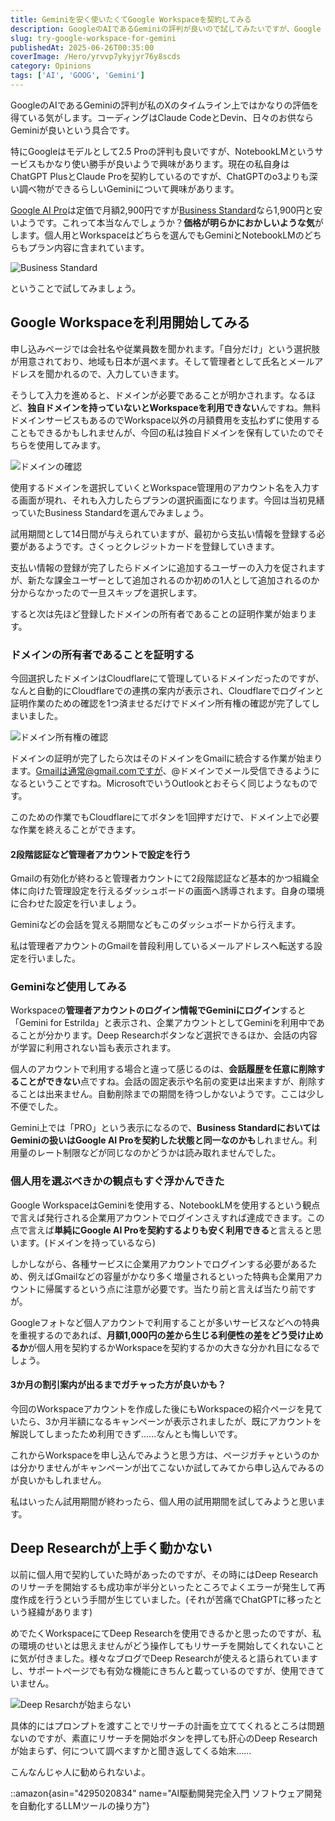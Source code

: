 ```yaml
---
title: Geminiを安く使いたくてGoogle Workspaceを契約してみる
description: GoogleのAIであるGeminiの評判が良いので試してみたいですが、Google AI ProとBusiness Standardは出来ることに大差ないようですが月額費用が大きく違うので試してみます。
slug: try-google-workspace-for-gemini
publishedAt: 2025-06-26T00:35:00
coverImage: /Hero/yrvvp7ykyjyr76y8scds
category: Opinions
tags: ['AI', 'GOOG', 'Gemini']
---
```


GoogleのAIであるGeminiの評判が私のXのタイムライン上ではかなりの評価を得ている気がします。コーディングはClaude CodeとDevin、日々のお供ならGeminiが良いという具合です。

特にGoogleはモデルとして2.5 Proの評判も良いですが、NotebookLMというサービスもかなり使い勝手が良いようで興味があります。現在の私自身はChatGPT PlusとClaude Proを契約しているのですが、ChatGPTのo3よりも深い調べ物ができるらしいGeminiについて興味があります。

[Google AI Pro](https://one.google.com/explore-plan/gemini-advanced)は定価で月額2,900円ですが[Business Standard](https://workspace.google.com/intl/ja/)なら1,900円と安いようです。これって本当なんでしょうか？**価格が明らかにおかしいような気**がします。個人用とWorkspaceはどちらを選んでもGeminiとNotebookLMのどちらもプラン内容に含まれています。

![Business Standard](/tech/googleWorkspacePrice)

ということで試してみましょう。

## Google Workspaceを利用開始してみる

申し込みページでは会社名や従業員数を聞かれます。「自分だけ」という選択肢が用意されており、地域も日本が選べます。そして管理者として氏名とメールアドレスを聞かれるので、入力していきます。

そうして入力を進めると、ドメインが必要であることが明かされます。なるほど、**独自ドメインを持っていないとWorkspaceを利用できない**んですね。無料ドメインサービスもあるのでWorkspace以外の月額費用を支払わずに使用することもできるかもしれませんが、今回の私は独自ドメインを保有していたのでそちらを使用してみます。

![ドメインの確認](/tech/googleWorkspaceDomain)

使用するドメインを選択していくとWorkspace管理用のアカウント名を入力する画面が現れ、それも入力したらプランの選択画面になります。今回は当初見繕っていたBusiness Standardを選んでみましょう。

試用期間として14日間が与えられていますが、最初から支払い情報を登録する必要があるようです。さくっとクレジットカードを登録していきます。

支払い情報の登録が完了したらドメインに追加するユーザーの入力を促されますが、新たな課金ユーザーとして追加されるのか初めの1人として追加されるのか分からなかったので一旦スキップを選択します。

すると次は先ほど登録したドメインの所有者であることの証明作業が始まります。

### ドメインの所有者であることを証明する

今回選択したドメインはCloudflareにて管理しているドメインだったのですが、なんと自動的にCloudflareでの連携の案内が表示され、Cloudflareでログインと証明作業のための確認を1つ済ませるだけでドメイン所有権の確認が完了してしまいました。

![ドメイン所有権の確認](/tech/googleWorkspaceDomain2)

ドメインの証明が完了したら次はそのドメインをGmailに統合する作業が始まります。Gmailは通常@gmail.comですが、@ドメインでメール受信できるようになるということですね。MicrosoftでいうOutlookとおそらく同じようなものです。

このための作業でもCloudflareにてボタンを1回押すだけで、ドメイン上で必要な作業を終えることができます。

#### 2段階認証など管理者アカウントで設定を行う

Gmailの有効化が終わると管理者カウントにて2段階認証など基本的かつ組織全体に向けた管理設定を行えるダッシュボードの画面へ誘導されます。自身の環境に合わせた設定を行いましょう。

Geminiなどの会話を覚える期間などもこのダッシュボードから行えます。

私は管理者アカウントのGmailを普段利用しているメールアドレスへ転送する設定を行いました。

### Geminiなど使用してみる

Workspaceの**管理者アカウントのログイン情報でGeminiにログイン**すると「Gemini for Estrilda」と表示され、企業アカウントとしてGeminiを利用中であることが分かります。Deep Researchボタンなど選択できるほか、会話の内容が学習に利用されない旨も表示されます。

個人のアカウントで利用する場合と違って感じるのは、**会話履歴を任意に削除することができない**点ですね。会話の固定表示や名前の変更は出来ますが、削除することは出来ません。自動削除までの期間を待つしかないようです。ここは少し不便でした。

Gemini上では「PRO」という表示になるので、**Business StandardにおいてはGeminiの扱いはGoogle AI Proを契約した状態と同一なのかも**しれません。利用量のレート制限などが同じなのかどうかは読み取れませんでした。

### 個人用を選ぶべきかの観点もすぐ浮かんできた

Google WorkspaceはGeminiを使用する、NotebookLMを使用するという観点で言えば発行される企業用アカウントでログインさえすれば達成できます。この点で言えば**単純にGoogle AI Proを契約するよりも安く利用できる**と言えると思います。(ドメインを持っているなら)

しかしながら、各種サービスに企業用アカウントでログインする必要があるため、例えばGmailなどの容量がかなり多く増量されるといった特典も企業用アカウントに帰属するという点に注意が必要です。当たり前と言えば当たり前ですが。

Googleフォトなど個人アカウントで利用することが多いサービスなどへの特典を重視するのであれば、**月額1,000円の差から生じる利便性の差をどう受け止めるか**が個人用を契約するかWorkspaceを契約するかの大きな分かれ目になるでしょう。

#### 3か月の割引案内が出るまでガチャった方が良いかも？

今回のWorkspaceアカウントを作成した後にもWorkspaceの紹介ページを見ていたら、3か月半額になるキャンペーンが表示されましたが、既にアカウントを解説してしまったため利用できず......なんとも悔しいです。

これからWorkspaceを申し込んでみようと思う方は、ページガチャというのかは分かりませんがキャンペーンが出てこないか試してみてから申し込んでみるのが良いかもしれません。

私はいったん試用期間が終わったら、個人用の試用期間を試してみようと思います。

## Deep Researchが上手く動かない

以前に個人用で契約していた時があったのですが、その時にはDeep Researchのリサーチを開始するも成功率が半分といったところでよくエラーが発生して再度作成を行うという手間が生じていました。(それが苦痛でChatGPTに移ったという経緯があります)

めでたくWorkspaceにてDeep Researchを使用できるかと思ったのですが、私の環境のせいとは思えませんがどう操作してもリサーチを開始してくれないことに気が付きました。様々なブログでDeep Researchが使えると語られていますし、サポートページでも有効な機能にきちんと載っているのですが、使用できていません。

![Deep Resarchが始まらない](/tech/d7d39bsbxeq5snqqqhks)

具体的にはプロンプトを渡すことでリサーチの計画を立ててくれるところは問題ないのですが、素直にリサーチを開始ボタンを押しても肝心のDeep Researchが始まらず、何について調べますかと聞き返してくる始末……

こんなんじゃ人に勧められないよ。

::amazon{asin="4295020834" name="AI駆動開発完全入門 ソフトウェア開発を自動化するLLMツールの操り方"}
